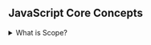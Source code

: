 ## JavaScript Core Concepts

<details>
    <summary>What is Scope?</summary>
    <br>
  <blockquote> Scope determines the accessibility of variables, objects, and functions from different parts of the code.</blockquote> <br>
  </details>
